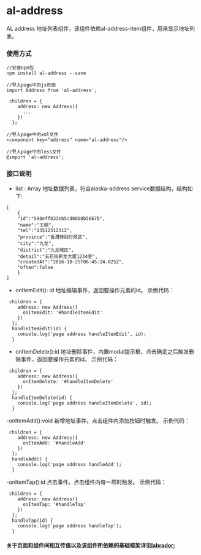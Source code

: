 # al-address
AL address 地址列表组件，该组件依赖al-address-item组件，用来显示地址列表。
### 使用方式
```
//安装npm包
npm install al-address --save

//导入page中的js页面
import Address from 'al-address';

 children = {
    address: new Address({
      ...
    })
  };
  
//导入page中的xml文件
<component key="address" name="al-address"/>

//导入page中的less文件
@import 'al-address';
```
### 接口说明
- list : Array
地址数据列表，符合alaska-address service数据结构，结构如下:  
```
[
    {  
    "id":"580eff833eb5cd0008b5667b",
    "name":"王朝",
    "tel":"13512312312",
    "province":"香港特别行政区",
    "city":"九龙",
    "district":"九龙城区",
    "detail":"五花街新龙大厦1234室",
    "createdAt":"2016-10-25T06:45:24.025Z",
    "often":false
    }
]
```
- onItemEdit(): id
地址编辑事件，返回要操作元素的id。
示例代码：
```
 children = {
    address: new Address({
      onItemEdit: '#handleItemEdit'
    })
  };
  handleItemEdit(id) {
    console.log('page address handleItemEdit', id);
  }
```
- onItemDelete():id
地址删除事件，内置modal提示框，点击确定之后触发删除事件，返回要操作元素的id。
示例代码：
```
 children = {
    address: new Address({
      onItemDelete: '#handleItemDelete'
    })
  };
  handleItemDelete(id) {
    console.log('page address handleItemDelete', id);
  }
```
-onItemAdd():void
新增地址事件。点击组件内添加按钮时触发。
示例代码：
```
 children = {
    address: new Address({
      onItemAdd: '#handleAdd'
    })
  };
  handleAdd() {
    console.log('page address handleAdd');
  }
```
-onItemTap():id
点击事件。点击组件内每一项时触发。
示例代码：
```
 children = {
    address: new Address({
      onItemTap: '#handleTap'
    })
  };
  handleTap(id) {
    console.log('page address handleTap');
  }
```

#### 关于页面和组件间相互传值以及该组件所依赖的基础框架详见[labrador](https://github.com/maichong/labrador);
